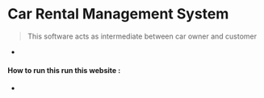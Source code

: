 # Car Rental Management System

> This  software acts as intermediate between car owner and customer

*

#### How to run this run this website :

*
